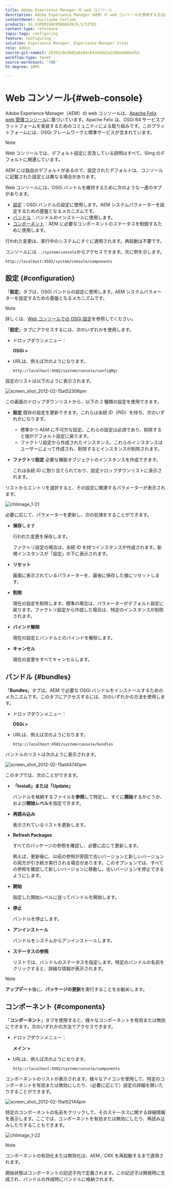 ```yaml
---
title: Adobe Experience Manager の web コンソール
description: Adobe Experience Manager（AEM）の web コンソールを使用する方法について説明します。
contentOwner: Guillaume Carlino
products: SG_EXPERIENCEMANAGER/6.5/SITES
content-type: reference
topic-tags: configuring
feature: Configuring
solution: Experience Manager, Experience Manager Sites
role: Admin
source-git-commit: 29391c8e3042a8a04c64165663a228bb4886afb5
workflow-type: tm+mt
source-wordcount: '706'
ht-degree: 100%

---
```


# Web コンソール{#web-console}

Adobe Experience Manager（AEM）の web コンソールは、[Apache Felix web 管理コンソール](https://felix.apache.org/documentation/subprojects/apache-felix-web-console.html)に基づいています。Apache Felix は、OSGi R4 サービスプラットフォームを実装するためのコミュニティによる取り組みです。このプラットフォームには、OSGi フレームワークと標準サービスが含まれています。

>[!NOTE]
>
>Web コンソールでは、デフォルト設定に言及している説明はすべて、Sling のデフォルトに関連しています。
>
>AEM には独自のデフォルトがあるので、設定されたデフォルトは、コンソールに記載された設定とは異なる場合があります。

Web コンソールには、OSGi バンドルを維持するために次のような一連のタブがあります。

* [設定](#configuration)：OSGi バンドルの設定に使用します。AEM システムパラメーターを設定するための基盤となるメカニズムです。
* [バンドル](#bundles)：バンドルのインストールに使用します。
* [コンポーネント](#components)：AEM に必要なコンポーネントのステータスを制御するために使用します。

行われた変更は、実行中のシステムにすぐに適用されます。再起動は不要です。

コンソールには `../system/console`からアクセスできます。次に例を示します。

`http://localhost:4502/system/console/components`

## 設定 {#configuration}

「**設定**」タブは、OSGi バンドルの設定に使用します。AEM システムパラメーターを設定するための基盤となるメカニズムです。

>[!NOTE]
>
>詳しくは、[Web コンソールでの OSGi 設定](/help/sites-deploying/configuring-osgi.md)を参照してください。

「**設定**」タブにアクセスするには、次のいずれかを使用します。

* ドロップダウンメニュー：

  **OSGi >**

* URLは、例えば次のようになります。

  `http://localhost:4502/system/console/configMgr`

設定のリストは以下のように表示されます。

![screen_shot_2012-02-15at52308pm](assets/screen_shot_2012-02-15at52308pm.png)

この画面のドロップダウンリストから、以下の 2 種類の設定を使用できます。

* **設定**
既存の設定を更新できます。これらは永続 ID（PID）を持ち、次のいずれかになります。

   * 標準かつ AEM に不可欠な設定。これらの設定は必須であり、削除すると値がデフォルト設定に戻ります。
   * ファクトリ設定から作成されたインスタンス。これらのインスタンスはユーザーによって作成され、削除するとインスタンスが削除されます。

* **ファクトリ設定**
必要な機能オブジェクトのインスタンスを作成できます。

  これは永続 ID に割り当てられており、設定ドロップダウンリストに表示されます。

リストからエントリを選択すると、その設定に関連するパラメーターが表示されます。

![chlimage_1-21](assets/chlimage_1-21a.png)

必要に応じて、パラメーターを更新し、次の処理をすることができます。

* **保存**&#x200B;します

  行われた変更を保存します。

  ファクトリ設定の場合は、永続 ID を持つインスタンスが作成されます。新規インスタンスが「設定」の下に表示されます。

* **リセット**

  画面に表示されているパラメーターを、最後に保存した値にリセットします。

* **削除**

  現在の設定を削除します。標準の場合は、パラメーターがデフォルト設定に戻ります。ファクトリ設定から作成した場合は、特定のインスタンスが削除されます。

* **バインド解除**

  現在の設定とバンドルとのバインドを解除します。

* **キャンセル**

  現在の変更をすべてキャンセルします。

## バンドル {#bundles}

「**Bundles**」タブは、AEM で必要な OSGi バンドルをインストールするためのメカニズムです。このタブにアクセスするには、次のいずれかの方法を使用します。

* ドロップダウンメニュー：

  **OSGi >**

* URLは、例えば次のようになります。

  `http://localhost:4502/system/console/bundles`

バンドルのリストは次のように表示されます。

![screen_shot_2012-02-15at44740pm](assets/screen_shot_2012-02-15at44740pm.png)

このタブでは、次のことができます。

* **「Install」または「Update」**

  バンドルを格納するファイルを&#x200B;**参照**&#x200B;して特定し、すぐに&#x200B;**開始**&#x200B;するかどうか、および&#x200B;**開始レベル**&#x200B;を指定できます。

* **再読み込み**

  表示されているリストを更新します。

* **Refresh Packages**

  すべてのパッケージの参照を確認し、必要に応じて更新します。

  例えば、更新後に、以前の参照が原因で古いバージョンと新しいバージョンの両方が引き続き実行される場合があります。このオプションでは、すべての参照を確認して新しいバージョンに移動し、古いバージョンを停止できるようにします。

* **開始**

  指定した開始レベルに従ってバンドルを開始します。

* **停止**

   バンドルを停止します。

* **アンインストール**

  バンドルをシステムからアンインストールします。

* **ステータスの参照**

  リストでは、バンドルのステータスを指定します。特定のバンドルの名前をクリックすると、詳細な情報が表示されます。

>[!NOTE]
>
>**アップデート**&#x200B;後に、**パッケージの更新**&#x200B;を実行することをお勧めします。

## コンポーネント {#components}

「**コンポーネント**」タブを使用すると、様々なコンポーネントを有効または無効にできます。次のいずれかの方法でアクセスできます。

* ドロップダウンメニュー：

  **メイン >**

* URLは、例えば次のようになります。

  `http://localhost:4502/system/console/components`

コンポーネントのリストが表示されます。様々なアイコンを使用して、特定のコンポーネントを有効または無効にしたり、（必要に応じて）設定の詳細を開いたりすることができます。

![screen_shot_2012-02-15at52144pm](assets/screen_shot_2012-02-15at52144pm.png)

特定のコンポーネントの名前をクリックして、そのステータスに関する詳細情報を表示します。ここでは、コンポーネントを有効または無効にしたり、再読み込みしたりすることもできます。

![chlimage_1-22](assets/chlimage_1-22a.png)

>[!NOTE]
>
>コンポーネントの有効化または無効化は、AEM／CRX を再起動するまで適用されます。
>
>開始状態はコンポーネントの記述子内で定義されます。この記述子は開発時に生成され、バンドルの作成時にバンドルに格納されます。
